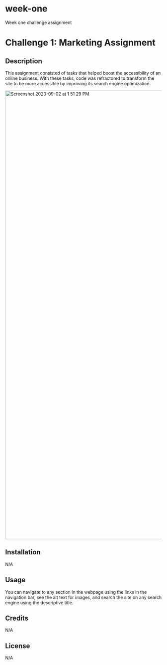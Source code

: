 # week-one
Week one challenge assignment 
# Challenge 1: Marketing Assignment

## Description

This assignment consisted of tasks that helped boost the accessibility of an online business. With these tasks, code was refractored to transform the site to be more accessible by improving its search engine optimization. 

<img width="1440" alt="Screenshot 2023-09-02 at 1 51 29 PM" src="https://github.com/AipuAmeh/week-one/assets/110988589/753d0d74-2866-4998-a956-f20144e9e679">

## Installation

N/A

## Usage

You can navigate to any section in the webpage using the links in the navigation bar, see the alt text for images, and search the site on any search engine using the descriptive title.

## Credits

N/A

## License

N/A
